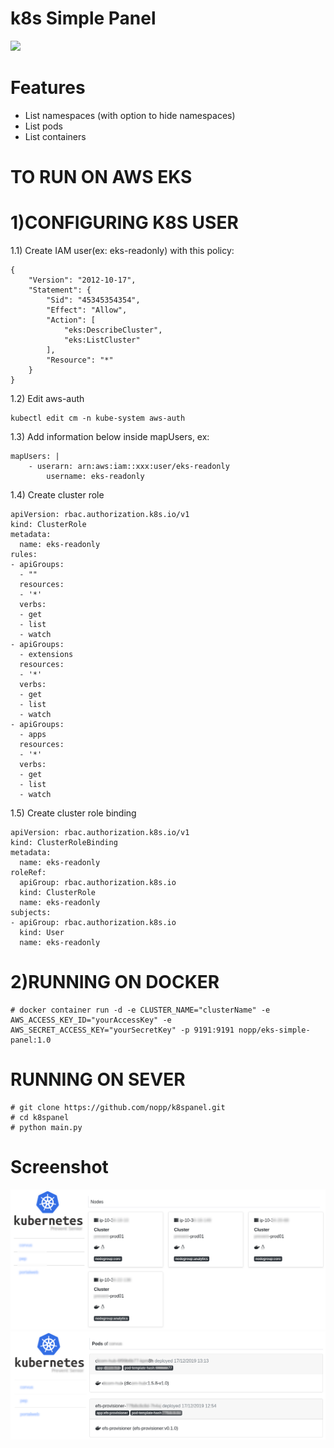 # k8s Simple Panel

<img src="https://travis-ci.com/nopp/k8s-simple-panel.svg?branch=master">

Features
========
* List namespaces (with option to hide namespaces)
* List pods
* List containers

TO RUN ON AWS EKS
==================

1)CONFIGURING K8S USER
======================

1.1) Create IAM user(ex: eks-readonly) with this policy:
```
{
    "Version": "2012-10-17",
    "Statement": {
        "Sid": "45345354354",
        "Effect": "Allow",
        "Action": [
            "eks:DescribeCluster",
            "eks:ListCluster"
        ],
        "Resource": "*"
    }
} 
```

1.2) Edit aws-auth
```
kubectl edit cm -n kube-system aws-auth
```

1.3) Add information below inside mapUsers, ex:
```
mapUsers: |
    - userarn: arn:aws:iam::xxx:user/eks-readonly
        username: eks-readonly
```
1.4) Create cluster role
```
apiVersion: rbac.authorization.k8s.io/v1
kind: ClusterRole
metadata:
  name: eks-readonly
rules:
- apiGroups:
  - ""
  resources:
  - '*'
  verbs:
  - get
  - list
  - watch
- apiGroups:
  - extensions
  resources:
  - '*'
  verbs:
  - get
  - list
  - watch
- apiGroups:
  - apps
  resources:
  - '*'
  verbs:
  - get
  - list
  - watch
```
1.5) Create cluster role binding    
```
apiVersion: rbac.authorization.k8s.io/v1
kind: ClusterRoleBinding
metadata:
  name: eks-readonly
roleRef:
  apiGroup: rbac.authorization.k8s.io
  kind: ClusterRole
  name: eks-readonly
subjects:
- apiGroup: rbac.authorization.k8s.io
  kind: User
  name: eks-readonly
```

2)RUNNING ON DOCKER
===================

    # docker container run -d -e CLUSTER_NAME="clusterName" -e AWS_ACCESS_KEY_ID="yourAccessKey" -e AWS_SECRET_ACCESS_KEY="yourSecretKey" -p 9191:9191 nopp/eks-simple-panel:1.0


RUNNING ON SEVER
================

    # git clone https://github.com/nopp/k8spanel.git
    # cd k8spanel
    # python main.py


Screenshot
==========
![Image Alt](https://raw.githubusercontent.com/nopp/eks-simple-panel/master/screenshots/panel-1.png)
![Image Alt](https://raw.githubusercontent.com/nopp/eks-simple-panel/master/screenshots/panel-2.png)
